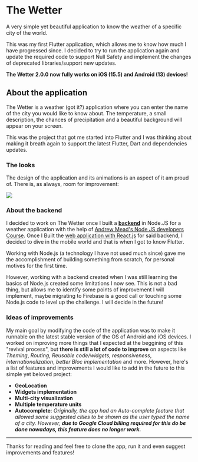 # The Wetter

A very simple yet beautiful application to know the weather of a specific city of the world.

This was my first Flutter application, which allows me to know how much I have progressed since. I decided to try to run the application again and update the required code to support Null Safety and implement the changes of deprecated libraries/support new updates.

**The Wetter 2.0.0 now fully works on iOS (15.5) and Android (13) devices!**

## About the application

The Wetter is a weather (got it?) application where you can enter the name of the city you would like to know about. The temperature, a small description, the chances of precipitation and a beautiful background will appear on your screen.

This was the project that got me started into Flutter and I was thinking about making it breath again to support the latest Flutter, Dart and dependencies updates.

### The looks

The design of the application and its animations is an aspect of it am proud of. There is, as always, room for improvement:

<img src="https://media.giphy.com/media/K8hVfdoHkVirbpBNRz/giphy.gif">

### About the backend

I decided to work on The Wetter once I built a **[backend](https://github.com/srLitem/node-weather-webApp)** in Node.JS for a weather application with the help of [Andrew Mead's Node JS developers Course](https://www.udemy.com/course/the-complete-nodejs-developer-course-2). Once I Built the [web application with React.js](https://litem-weather-webapp.herokuapp.com/) for said backend, I decided to dive in the mobile world and that is when I got to know Flutter.

Working with Node.js (a technology I have not used much since) gave me the accomplishment of building something from scratch, for personal motives for the first time. 

However, working with a backend created when I was still learning the basics of Node.js created some limitations I now see. This is not a bad thing, but allows me to identify some points of improvement I will implement, maybe migrating to Firebase is a good call or touching some Node.js code to level up the challenge. I will decide in the future!

### Ideas of improvements

My main goal by modifying the code of the application was to make it runnable on the latest stable version of the OS of Android and iOS devices. 
I worked on improving more things that I expected at the beggining of this "revival process", but **there is still a lot of code to improve** on aspects like *Theming*, *Routing*, *Reusable code/widgets*, *responsiveness*, *internationalization*, *better Bloc implementation* and more. However, here's a list of features and improvements I would like to add in the future to this simple yet beloved project:

* **GeoLocation**
* **Widgets implementation**
* **Multi-city visualization**
* **Multiple temperature units**
* **Autocomplete**: *Originally, the app had an Auto-complete feature that allowed some suggested cities to be shown as the user typed the name of a city. However, **due to Google Cloud billing required for this do be done nowadays, this feature does no longer work.***

---

Thanks for reading and feel free to clone the app, run it and even suggest improvements and features!
